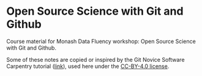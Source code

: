 Open Source Science with Git and Github
============

Course material for Monash Data Fluency workshop: Open Source Science with Git and Github.

Some of these notes are copied or inspired by the Git Novice Software Carpentry
tutorial ([link](https://swcarpentry.github.io/git-novice/)), used here under
the [CC-BY-4.0 license](https://swcarpentry.github.io/git-novice/LICENSE.html).
